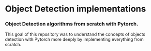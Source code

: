 # Object Detection implementations
### Object Detection algorithms from scratch with Pytorch.

This goal of this repository was to understand the concepts of objects detection with Pytorch more deeply by implementing everything from scratch. 

